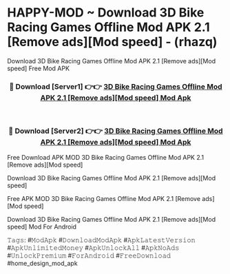 # HAPPY-MOD ~ Download 3D Bike Racing Games Offline Mod APK 2.1 [Remove ads][Mod speed] - (rhazq)
Download 3D Bike Racing Games Offline Mod APK 2.1 [Remove ads][Mod speed] Free Mod APK

<div align="center">
<h3>🔴 Download [Server1] 👉👉 <a href="https://apk-comot.site?title=3D_Bike_Racing_Games_Offline_Mod_APK_2.1_[Remove_ads][Mod_speed]">3D Bike Racing Games Offline Mod APK 2.1 [Remove ads][Mod speed] Mod Apk</a></h3><br>

<h3>🔴 Download [Server2] 👉👉 <a href="https://apk-comot.site?title=3D_Bike_Racing_Games_Offline_Mod_APK_2.1_[Remove_ads][Mod_speed]">3D Bike Racing Games Offline Mod APK 2.1 [Remove ads][Mod speed] Mod Apk</a></h3>
</div>


Free Download APK MOD 3D Bike Racing Games Offline Mod APK 2.1 [Remove ads][Mod speed]

Download 3D Bike Racing Games Offline Mod APK 2.1 [Remove ads][Mod speed] 

Free APK MOD 3D Bike Racing Games Offline Mod APK 2.1 [Remove ads][Mod speed] 

Download 3D Bike Racing Games Offline Mod APK 2.1 [Remove ads][Mod speed] Mod For Android

𝚃𝚊𝚐𝚜: #𝙼𝚘𝚍𝙰𝚙𝚔 #𝙳𝚘𝚠𝚗𝚕𝚘𝚊𝚍𝙼𝚘𝚍𝙰𝚙𝚔 #𝙰𝚙𝚔𝙻𝚊𝚝𝚎𝚜𝚝𝚅𝚎𝚛𝚜𝚒𝚘𝚗 #𝙰𝚙𝚔𝚄𝚗𝚕𝚒𝚖𝚒𝚝𝚎𝚍𝙼𝚘𝚗𝚎𝚢 #𝙰𝚙𝚔𝚄𝚗𝚕𝚘𝚌𝚔𝙰𝚕𝚕 #𝙰𝚙𝚔𝙽𝚘𝙰𝚍𝚜 #𝚄𝚗𝚕𝚘𝚌𝚔𝙿𝚛𝚎𝚖𝚒𝚞𝚖 #𝙵𝚘𝚛𝙰𝚗𝚍𝚛𝚘𝚒𝚍 #𝙵𝚛𝚎𝚎𝙳𝚘𝚠𝚗𝚕𝚘𝚊𝚍 #home_design_mod_apk